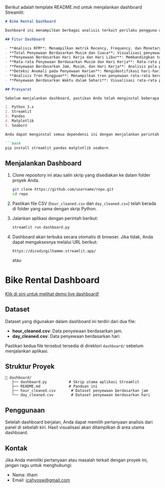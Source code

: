 Berikut adalah template README.md untuk menjalankan dashboard Streamlit:

```markdown
# Bike Rental Dashboard

Dashboard ini menampilkan berbagai analisis terkait perilaku pengguna dan pola penyewaan sepeda berdasarkan dataset yang tersedia. Anda dapat mengeksplorasi berbagai visualisasi seperti analisis RFM, penyewaan berdasarkan musim, hari kerja, waktu dalam sehari, dan deteksi anomali.

## Fitur Dashboard

- **Analisis RFM**: Menampilkan metrik Recency, Frequency, dan Monetary untuk pengguna kasual dan terdaftar.
- **Total Penyewaan Berdasarkan Musim dan Cuaca**: Visualisasi penyewaan sepeda berdasarkan musim dan kondisi cuaca.
- **Penyewaan Berdasarkan Hari Kerja dan Hari Libur**: Membandingkan total penyewaan antara hari kerja dan hari libur.
- **Rata-rata Penyewaan Berdasarkan Musim dan Hari Kerja**: Rata-rata penyewaan berdasarkan kombinasi musim dan hari kerja.
- **Penyewaan Berdasarkan Jam, Musim, dan Hari Kerja**: Analisis pola penyewaan per jam berdasarkan musim dan hari kerja.
- **Deteksi Anomali pada Penyewaan Harian**: Mengidentifikasi hari-hari dengan jumlah penyewaan yang anomali.
- **Analisis Tren Mingguan**: Menampilkan tren penyewaan rata-rata berdasarkan hari dalam seminggu.
- **Penyewaan Berdasarkan Waktu dalam Sehari**: Visualisasi rata-rata penyewaan berdasarkan waktu (pagi, siang, sore, malam).

## Prasyarat

Sebelum menjalankan dashboard, pastikan Anda telah menginstal beberapa dependensi berikut:

1. Python 3.x
2. Streamlit
3. Pandas
4. Matplotlib
5. Seaborn

Anda dapat menginstal semua dependensi ini dengan menjalankan perintah berikut:

```bash
pip install streamlit pandas matplotlib seaborn
```

## Menjalankan Dashboard

1. Clone repository ini atau salin skrip yang disediakan ke dalam folder proyek Anda.
   
   ```bash
   git clone https://github.com/username/repo.git
   cd repo
   ```

2. Pastikan file CSV (`hour_cleaned.csv` dan `day_cleaned.csv`) telah berada di folder yang sama dengan skrip Python.

3. Jalankan aplikasi dengan perintah berikut:

   ```bash
   streamlit run dashboard.py
   ```

4. Dashboard akan terbuka secara otomatis di browser. Jika tidak, Anda dapat mengaksesnya melalui URL berikut:

   ```
   https://dicodingilhamme.streamlit.app/
   ```
   atau

# Bike Rental Dashboard

[Klik di sini untuk melihat demo live dashboard!](https://dicodingilhamme.streamlit.app/)


## Dataset

Dataset yang digunakan dalam dashboard ini terdiri dari dua file:

- **hour_cleaned.csv**: Data penyewaan berdasarkan jam.
- **day_cleaned.csv**: Data penyewaan berdasarkan hari.

Pastikan kedua file tersebut tersedia di direktori `dashboard/` sebelum menjalankan aplikasi.

## Struktur Proyek

```plaintext
📂 dashboard/
   ├── dashboard.py          # Skrip utama aplikasi Streamlit
   ├── README.md             # Panduan ini
   ├── hour_cleaned.csv       # Dataset penyewaan berdasarkan jam
   └── day_cleaned.csv        # Dataset penyewaan berdasarkan hari
```

## Penggunaan

Setelah dashboard berjalan, Anda dapat memilih pertanyaan analisis dari panel di sebelah kiri. Hasil visualisasi akan ditampilkan di area utama dashboard.

## Kontak

Jika Anda memiliki pertanyaan atau masalah terkait dengan proyek ini, jangan ragu untuk menghubungi:

- Nama: ilham
- Email: icahyosw@gmail.com
